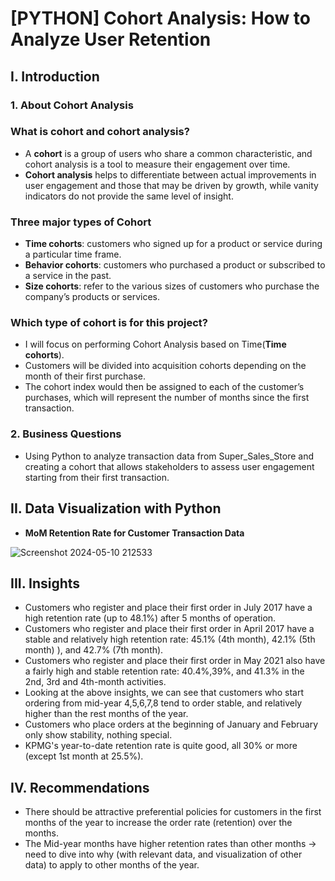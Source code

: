 # [PYTHON] Cohort Analysis: How to Analyze User Retention
## I. Introduction
### 1. About Cohort Analysis
### What is cohort and cohort analysis? 
- A **cohort** is a group of users who share a common characteristic, and cohort analysis is a tool to measure their engagement over time.
- **Cohort analysis** helps to differentiate between actual improvements in user engagement and those that may be driven by growth, while vanity indicators do not provide the same level of insight.
### Three major types of Cohort
- **Time cohorts**: customers who signed up for a product or service during a particular time frame.
- **Behavior cohorts**: customers who purchased a product or subscribed to a service in the past.
- **Size cohorts**: refer to the various sizes of customers who purchase the company’s products or services.
### Which type of cohort is for this project?
- I will focus on performing Cohort Analysis based on Time(**Time cohorts**). 
- Customers will be divided into acquisition cohorts depending on the month of their first purchase. 
- The cohort index would then be assigned to each of the customer’s purchases, which will represent the number of months since the first transaction.
### 2. Business Questions
- Using Python to analyze transaction data from Super_Sales_Store and creating a cohort that allows stakeholders to assess user engagement starting from their first transaction.
## II. Data Visualization with Python
- **MoM Retention Rate for Customer Transaction Data**

![Screenshot 2024-05-10 212533](https://github.com/nits302/Cohort-Analysis-How-to-Analyze-User-Retention/assets/161421206/c9b83483-d946-44a9-9281-13533f94c3d7)


## III. Insights
- Customers who register and place their first order in July 2017 have a high retention rate (up to 48.1%) after 5 months of operation.
- Customers who register and place their first order in April 2017 have a stable and relatively high retention rate: 45.1% (4th month), 42.1% (5th month) ), and 42.7% (7th month).
- Customers who register and place their first order in May 2021 also have a fairly high and stable retention rate: 40.4%,39%, and 41.3% in the 2nd, 3rd and 4th-month activities.
- Looking at the above insights, we can see that customers who start ordering from mid-year 4,5,6,7,8 tend to order stable, and relatively higher than the rest months of the year.
- Customers who place orders at the beginning of January and February only show stability, nothing special.
- KPMG's year-to-date retention rate is quite good, all 30% or more (except 1st month at 25.5%).
## IV. Recommendations
- There should be attractive preferential policies for customers in the first months of the year to increase the order rate (retention) over the months.
- The Mid-year months have higher retention rates than other months -> need to dive into why (with relevant data, and visualization of other data) to apply to other months of the year.
